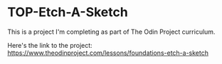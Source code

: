 # TOP-Etch-A-Sketch

This is a project I'm completing as part of The Odin Project curriculum.

Here's the link to the project: https://www.theodinproject.com/lessons/foundations-etch-a-sketch
